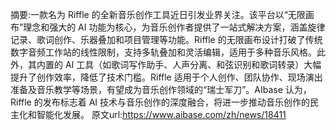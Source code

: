 摘要:一款名为 Riffle 的全新音乐创作工具近日引发业界关注。该平台以“无限画布”理念和强大的 AI 功能为核心，为音乐创作者提供了一站式解决方案，涵盖旋律记录、歌词创作、乐器叠加和项目管理等功能。Riffle 的无限画布设计打破了传统数字音频工作站的线性限制，支持多轨叠加和灵活编辑，适用于多种音乐风格。此外，其内置的 AI 工具（如歌词写作助手、人声分离、和弦识别和歌词转录）大幅提升了创作效率，降低了技术门槛。Riffle 适用于个人创作、团队协作、现场演出准备及音乐教学等场景，有望成为音乐创作领域的“瑞士军刀”。AIbase 认为，Riffle 的发布标志着 AI 技术与音乐创作的深度融合，将进一步推动音乐创作的民主化和智能化发展。
原文url:https://www.aibase.com/zh/news/18411